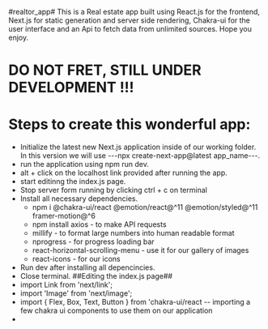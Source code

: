 #realtor_app#
This is a Real estate app built using React.js for the frontend, Next.js for static generation and server side rendering, Chakra-ui for the user interface and an Api to fetch data from unlimited sources. Hope you enjoy.
# DO NOT FRET, STILL UNDER DEVELOPMENT !!!
# Steps to create this wonderful app:
* Initialize the latest new Next.js application inside of our working folder. In this version we will use ---npx create-next-app@latest app_name---.
* run the application using npm run dev.
* alt + click on the localhost link provided after running the app.
* start editinng the index.js page.
* Stop server form running by clicking ctrl + c on terminal
* Install all necessary dependencies.
  * npm i @chakra-ui/react @emotion/react@^11 @emotion/styled@^11 framer-motion@^6
  * npm install axios - to make API requests
  * millify - to format large numbers into human readable format
  * nprogress - for progress loading bar
  * react-horizontal-scrolling-menu - use it for our gallery of images
  * react-icons - for our icons
* Run dev after installing all depencincies.
* Close terminal.
##Editing the index.js page##
* import Link from 'next/link';
* import 'Image' from 'next/image';
* import { Flex, Box, Text, Button } from 'chakra-ui/react -- importing a few chakra ui components to use them on our application
* 
